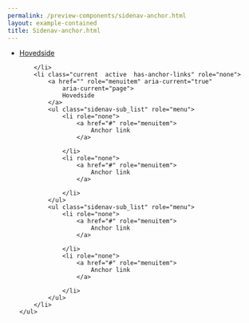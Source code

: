 ```yaml
--- 
permalink: /preview-components/sidenav-anchor.html
layout: example-contained 
title: Sidenav-anchor.html
---
```

<nav>
    <ul class="sidenav-list">
        <li role="none">
            <a href="" role="menuitem">
                Hovedside
            </a>

        </li>
        <li class="current  active  has-anchor-links" role="none">
            <a href="" role="menuitem" aria-current="true"
                aria-current="page">
                Hovedside
            </a>
            <ul class="sidenav-sub_list" role="menu">
                <li role="none">
                    <a href="#" role="menuitem">
                        Anchor link
                    </a>

                </li>
                <li role="none">
                    <a href="#" role="menuitem">
                        Anchor link
                    </a>

                </li>
            </ul>
            <ul class="sidenav-sub_list" role="menu">
                <li role="none">
                    <a href="#" role="menuitem">
                        Anchor link
                    </a>

                </li>
                <li role="none">
                    <a href="#" role="menuitem">
                        Anchor link
                    </a>

                </li>
            </ul>
        </li>
    </ul>
</nav>